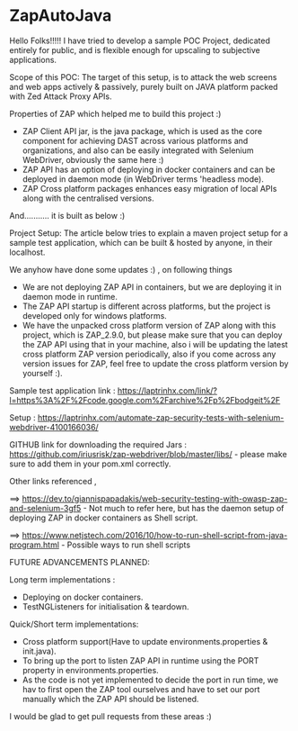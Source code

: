 # ZapAutoJava

Hello Folks!!!!! I have tried to develop a sample POC Project, dedicated entirely for public, and is flexible enough for upscaling to subjective applications.

Scope of this POC:
    The target of this setup, is to attack the web screens and web apps actively & passively, purely built on JAVA platform packed with Zed Attack Proxy APIs.


Properties of ZAP which helped me to build this project :)
* ZAP Client API jar, is the java package, which is used as the core component for achieving DAST across various platforms and organizations, and also can be easily integrated with Selenium WebDriver, obviously the same here :)
* ZAP API has an option of deploying in docker containers and can be deployed in daemon mode (in WebDriver terms 'headless mode).
* ZAP Cross platform packages enhances easy migration of local APIs along with the centralised versions.



And...........  it is built as below :)

Project Setup: 
The article below tries to explain a maven project setup for a sample test application, which can be built & hosted by anyone, in their localhost.

We anyhow have done some updates :) , on following things
* We are not deploying ZAP API in containers, but we are deploying it in daemon mode in runtime.
* The ZAP API startup is different across platforms, but the project is developed only for windows platforms.
* We have the unpacked cross platform version of ZAP along with this project, which is ZAP_2.9.0, but please make sure that you can deploy the  ZAP API using that in your machine, also i will be updating the latest cross platform ZAP version periodically, also if you come across any version issues for ZAP, feel free to update the cross platform version by yourself :).


Sample test application link :
    https://laptrinhx.com/link/?l=https%3A%2F%2Fcode.google.com%2Farchive%2Fp%2Fbodgeit%2F

Setup :
https://laptrinhx.com/automate-zap-security-tests-with-selenium-webdriver-4100166036/

GITHUB link for downloading the required Jars :
https://github.com/iriusrisk/zap-webdriver/blob/master/libs/ - please make sure to add them in your pom.xml correctly.
    
    
Other links referenced ,

==> https://dev.to/giannispapadakis/web-security-testing-with-owasp-zap-and-selenium-3gf5 - Not much to refer here, but has the daemon setup of deploying ZAP in docker containers as Shell script.

==> https://www.netjstech.com/2016/10/how-to-run-shell-script-from-java-program.html - Possible ways to run shell scripts



FUTURE ADVANCEMENTS PLANNED:

Long term implementations :
* Deploying on docker containers.
* TestNGListeners for initialisation & teardown.

Quick/Short term implementations:
* Cross platform support(Have to update environments.properties & init.java).
* To bring up the port to listen ZAP API in runtime using the PORT property in environments.properties.
* As the code is not yet implemented to decide the port in run time, we hav to first open the ZAP tool ourselves and have to set our port manually which the ZAP API should be listened.

I would be glad to get pull requests from these areas :)
